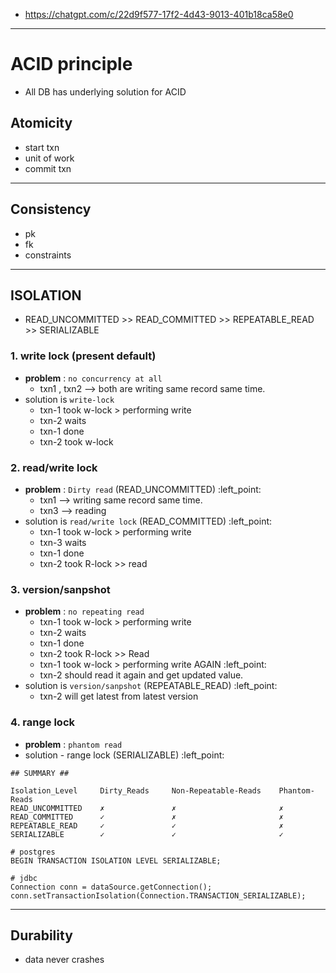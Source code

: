 - https://chatgpt.com/c/22d9f577-17f2-4d43-9013-401b18ca58e0

--- 
# ACID principle
- All DB has underlying solution for ACID

## Atomicity
- start txn
- unit of work 
- commit txn

---
## Consistency
- pk
- fk
- constraints

---
## ISOLATION 
- READ_UNCOMMITTED >> READ_COMMITTED >> REPEATABLE_READ >> SERIALIZABLE

### 1. write lock (present default)
- **problem** : `no concurrency at all`
  - txn1 , txn2 --> both are writing same record same time.
- solution is `write-lock`
  - txn-1 took w-lock > performing write
  - txn-2 waits
  - txn-1 done
  - txn-2 took w-lock
  
### 2. read/write lock
- **problem** : `Dirty read` (READ_UNCOMMITTED) :left_point:
  - txn1  --> writing same record same time.
  - txn3 --> reading
- solution is `read/write lock` (READ_COMMITTED) :left_point:
    - txn-1 took w-lock > performing write
    - txn-3 waits
    - txn-1 done
    - txn-2 took R-lock >> read
  
### 3. version/sanpshot 
- **problem** : `no repeating read`
  - txn-1 took w-lock > performing write
  - txn-2 waits
  - txn-1 done
  - txn-2 took R-lock >> Read 
  - txn-1 took w-lock > performing write AGAIN :left_point:
  - txn-2 should read it again and get updated value.
- solution is `version/sanpshot` (REPEATABLE_READ) :left_point:
    - txn-2 will get latest from latest version
  
### 4. range lock 
- **problem** : `phantom read`
- solution - range lock (SERIALIZABLE) :left_point:

```
## SUMMARY ##

Isolation_Level	    Dirty_Reads	    Non-Repeatable-Reads	Phantom-Reads
READ_UNCOMMITTED	✗	            ✗	                    ✗
READ_COMMITTED	    ✓	            ✗	                    ✗
REPEATABLE_READ	    ✓	            ✓	                    ✗
SERIALIZABLE	    ✓	            ✓	                    ✓
```
```
# postgres
BEGIN TRANSACTION ISOLATION LEVEL SERIALIZABLE;

# jdbc
Connection conn = dataSource.getConnection();
conn.setTransactionIsolation(Connection.TRANSACTION_SERIALIZABLE);
```
  
---
## Durability
- data never crashes